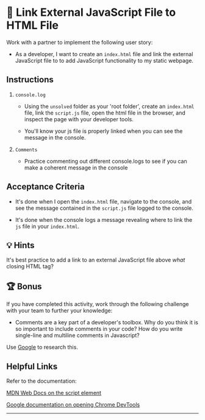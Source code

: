 # 📖 Link External JavaScript File to HTML File

Work with a partner to implement the following user story:

* As a developer, I want to create an `index.html` file and link the external JavaScript file to  to add JavaScript functionality to my static webpage.

## Instructions

1. `console.log`

	- Using the `unsolved` folder as your 'root folder', create an `index.html` file, link the `script.js` file, open the html file in the browser, and inspect the page with your developer tools.

	- You'll know your js file is properly linked when you can see the message in the console.

2. `Comments`

	- Practice commenting out different console.logs to see if you can make a coherent message in the console

## Acceptance Criteria

* It's done when I open the `index.html` file, navigate to the console, and see the message contained in the `script.js` file logged to the console.

* It's done when the console logs a message revealing where to link the `js` file in your `index.html`.

## 💡 Hints

It's best practice to add a link to an external JavaScript file above *what* closing HTML tag?

## 🏆 Bonus

If you have completed this activity, work through the following challenge with your team to further your knowledge:

* Comments are a key part of a developer's toolbox. Why do you think it is so important to include comments in your code? How do you write single-line and multiline comments in Javascript?

Use [Google](https://www.google.com) to research this.

## Helpful Links

Refer to the documentation:

[MDN Web Docs on the script element](https://developer.mozilla.org/en-US/docs/Web/HTML/Element/script)

[Google documentation on opening Chrome DevTools](https://developers.google.com/web/tools/chrome-devtools/open)

---
